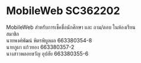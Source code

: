 # MobileWeb SC362202 
MobileWeb สำหรับการเช็คชื่อนักศึกษา และ ถาม/ตอบ ในห้องเรียน
<br>สมาชิก<br>
นายพงศ์พัฒน์ พิตรพิบูลผล 663380354-8<br>
นายภูผา แก้วทอง 663380357-2<br>
นางสาวพลอยขวัญ อุปสัย 663380355-6<br>
